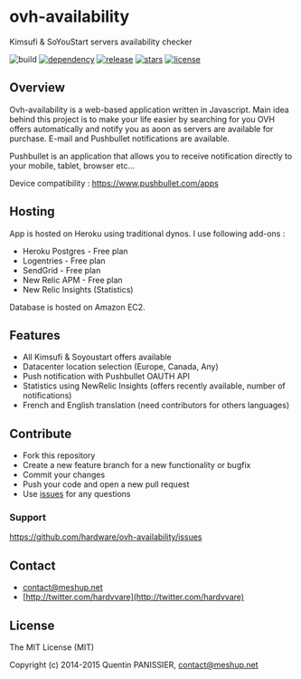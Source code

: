 # ovh-availability

Kimsufi & SoYouStart servers availability checker

![build](https://img.shields.io/codeship/ad642cb0-6e4f-0132-b9bf-66f2bf861e14.svg)
[![dependency](https://img.shields.io/david/hardware/ovh-availability.svg?label=Dependencies)](https://github.com/hardware/ovh-availability/blob/master/package.json#L9)
[![release](https://img.shields.io/github/release/hardware/ovh-availability.svg?label=Release)](https://github.com/hardware/ovh-availability/releases)
[![stars](https://img.shields.io/github/stars/hardware/ovh-availability.svg?label=Likes)](https://github.com/hardware/ovh-availability/stargazers)
[![license](https://img.shields.io/github/license/hardware/ovh-availability.svg?label=License)](https://raw.githubusercontent.com/hardware/ovh-availability/master/LICENSE)

## Overview

Ovh-availability is a web-based application written in Javascript. Main idea behind this project is to make your life easier by searching for you OVH offers automatically and notify you as aoon as servers are available for purchase. E-mail and Pushbullet notifications are available.

Pushbullet is an application that allows you to receive notification directly to your mobile, tablet, browser etc...

Device compatibility : https://www.pushbullet.com/apps

## Hosting

App is hosted on Heroku using traditional dynos. I use following add-ons :

- Heroku Postgres - Free plan
- Logentries - Free plan
- SendGrid - Free plan
- New Relic APM - Free plan
- New Relic Insights (Statistics)

Database is hosted on Amazon EC2.

## Features

- All Kimsufi & Soyoustart offers available
- Datacenter location selection (Europe, Canada, Any)
- Push notification with Pushbullet OAUTH API
- Statistics using NewRelic Insights (offers recently available, number of notifications)
- French and English translation (need contributors for others languages)

## Contribute

- Fork this repository
- Create a new feature branch for a new functionality or bugfix
- Commit your changes
- Push your code and open a new pull request
- Use [issues](https://github.com/hardware/ovh-availability/issues) for any questions

### Support

https://github.com/hardware/ovh-availability/issues

## Contact

- [contact@meshup.net](mailto:contact@meshup.net)
- [http://twitter.com/hardvvare](http://twitter.com/hardvvare)

## License

The MIT License (MIT)

Copyright (c) 2014-2015 Quentin PANISSIER, <contact@meshup.net>
